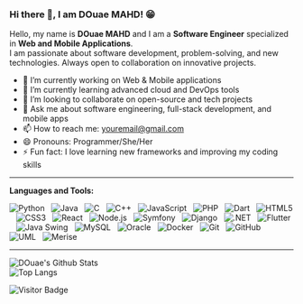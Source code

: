 ### Hi there 👋, I am DOuae MAHD! 😁
<!--
**DOuae-MAHD/DOuae-MAHD** is a ✨ _special_ ✨ repository because its `README.md` (this file) appears on your GitHub profile.
Here are some ideas to get you started:

- 🔭 I’m currently working on ...
- 🌱 I’m currently learning ...
- 👯 I’m looking to collaborate on ...
- 🤔 I’m looking for help with ...
- 💬 Ask me about ...
- 📫 How to reach me: ...
- 😄 Pronouns: ...
- ⚡ Fun fact: ...
-->

Hello, my name is **DOuae MAHD** and I am a **Software Engineer** specialized in **Web and Mobile Applications**.  
I am passionate about software development, problem-solving, and new technologies. Always open to collaboration on innovative projects.  

- 🔭 I’m currently working on Web & Mobile applications  
- 🌱 I’m currently learning advanced cloud and DevOps tools  
- 👯 I’m looking to collaborate on open-source and tech projects  
- 💬 Ask me about software engineering, full-stack development, and mobile apps  
- 📫 How to reach me: youremail@gmail.com  
- 😄 Pronouns: Programmer/She/Her  
- ⚡ Fun fact: I love learning new frameworks and improving my coding skills  

---

**Languages and Tools:**  

![Python](https://img.shields.io/badge/-Python-black?logo=Python&style=social)&nbsp;&nbsp;
![Java](https://img.shields.io/badge/-Java-black?logo=java&style=social)&nbsp;&nbsp;
![C](https://img.shields.io/badge/-C-black?logo=c&style=social)&nbsp;&nbsp;
![C++](https://img.shields.io/badge/-C++-black?logo=cplusplus&style=social)&nbsp;&nbsp;
![JavaScript](https://img.shields.io/badge/-JavaScript-black?logo=javascript&style=social)&nbsp;&nbsp;
![PHP](https://img.shields.io/badge/-PHP-black?logo=php&style=social)&nbsp;&nbsp;
![Dart](https://img.shields.io/badge/-Dart-black?logo=dart&style=social)&nbsp;&nbsp;
![HTML5](https://img.shields.io/badge/-HTML5-black?logo=html5&style=social)&nbsp;&nbsp;
![CSS3](https://img.shields.io/badge/-CSS3-black?logo=css3&style=social)&nbsp;&nbsp;
![React](https://img.shields.io/badge/-React-black?logo=react&style=social)&nbsp;&nbsp;
![Node.js](https://img.shields.io/badge/-Node.js-black?logo=node.js&style=social)&nbsp;&nbsp;
![Symfony](https://img.shields.io/badge/-Symfony-black?logo=symfony&style=social)&nbsp;&nbsp;
![Django](https://img.shields.io/badge/-Django-black?logo=django&style=social)&nbsp;&nbsp;
![.NET](https://img.shields.io/badge/-.NET-black?logo=dotnet&style=social)&nbsp;&nbsp;
![Flutter](https://img.shields.io/badge/-Flutter-black?logo=flutter&style=social)&nbsp;&nbsp;
![Java Swing](https://img.shields.io/badge/-Java%20Swing-black?logo=java&style=social)&nbsp;&nbsp;
![MySQL](https://img.shields.io/badge/-MySQL-black?logo=mysql&style=social)&nbsp;&nbsp;
![Oracle](https://img.shields.io/badge/-Oracle-black?logo=oracle&style=social)&nbsp;&nbsp;
![Docker](https://img.shields.io/badge/-Docker-black?logo=docker&style=social)&nbsp;&nbsp;
![Git](https://img.shields.io/badge/-Git-black?logo=git&style=social)&nbsp;&nbsp;
![GitHub](https://img.shields.io/badge/-GitHub-black?logo=github&style=social)&nbsp;&nbsp;
![UML](https://img.shields.io/badge/-UML-black?style=social)&nbsp;&nbsp;
![Merise](https://img.shields.io/badge/-Merise-black?style=social)&nbsp;&nbsp;

---

![DOuae's Github Stats](https://github-readme-stats.vercel.app/api?username=DOuae-MAHD&count_private=true&show_icons=true&include_all_commits=true)  
![Top Langs](https://github-readme-stats.vercel.app/api/top-langs/?username=DOuae-MAHD&hide=TeX&layout=compact)  

![Visitor Badge](https://visitor-badge.laobi.icu/badge?page_id=DOuae-MAHD.DOuae-MAHD)  
